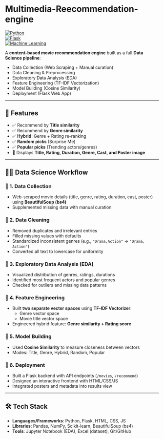 # Multimedia-Reecommendation-engine

[![Python](https://img.shields.io/badge/Python-3.9+-blue.svg)](https://www.python.org/)  
[![Flask](https://img.shields.io/badge/Flask-Backend-green.svg)](https://flask.palletsprojects.com/)  
[![Machine Learning](https://img.shields.io/badge/ML-TF--IDF%20%7C%20Cosine%20Similarity-orange)]()  

A **content-based movie recommendation engine** built as a full **Data Science pipeline**:
- Data Collection (Web Scraping + Manual curation)  
- Data Cleaning & Preprocessing  
- Exploratory Data Analysis (EDA)  
- Feature Engineering (TF-IDF Vectorization)  
- Model Building (Cosine Similarity)  
- Deployment (Flask Web App)

---

## 🚀 Features
- ✅ Recommend by **Title similarity**  
- ✅ Recommend by **Genre similarity**  
- ✅ **Hybrid**: Genre + Rating re-ranking  
- ✅ **Random picks** (Surprise Me)  
- ✅ **Popular picks** (Trending actors/genres)  
- 🎥 Displays **Title, Rating, Duration, Genre, Cast, and Poster image**

---

## 🧑‍🔬 Data Science Workflow

### 🔹 1. Data Collection
- Web-scraped movie details (title, genre, rating, duration, cast, poster) using **BeautifulSoup (bs4)**  
- Supplemented missing data with manual curation  

### 🔹 2. Data Cleaning
- Removed duplicates and irrelevant entries  
- Filled missing values with defaults  
- Standardized inconsistent genres (e.g., `"Drama,Action"` → `"Drama, Action"`)  
- Converted all text to lowercase for uniformity  

### 🔹 3. Exploratory Data Analysis (EDA)
- Visualized distribution of genres, ratings, durations  
- Identified most frequent actors and popular genres  
- Checked for outliers and missing data patterns  

### 🔹 4. Feature Engineering
- Built **two separate vector spaces** using **TF-IDF Vectorizer**:  
  - Genre vector space  
  - Movie title vector space  
- Engineered hybrid feature: **Genre similarity + Rating score**  

### 🔹 5. Model Building
- Used **Cosine Similarity** to measure closeness between vectors  
- Modes: Title, Genre, Hybrid, Random, Popular  

### 🔹 6. Deployment
- Built a Flask backend with API endpoints (`/movies`, `/recommend`)  
- Designed an interactive frontend with HTML/CSS/JS  
- Integrated posters and metadata into results view  

---

## 🛠️ Tech Stack
- **Languages/Frameworks**: Python, Flask, HTML, CSS, JS  
- **Libraries**: Pandas, NumPy, Scikit-learn, BeautifulSoup (bs4)  
- **Tools**: Jupyter Notebook (EDA), Excel (dataset), Git/GitHub  
